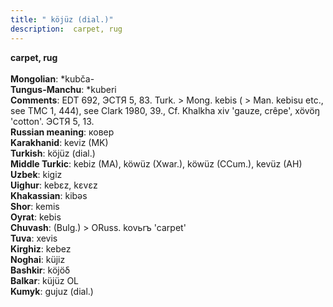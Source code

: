 ```yaml
---
title: " köjüz (dial.)"
description:  carpet, rug
---
```

<strong> carpet, rug</strong><br><br>
<strong>Mongolian</strong>:  *kubča-<br>
<strong>Tungus-Manchu</strong>:  *kuberi<br>
<strong>Comments</strong>:  EDT 692, ЭСТЯ 5, 83. Turk. > Mong. kebis ( > Man. kebisu etc., see ТМС 1, 444), see Clark 1980, 39., Cf. Khalkha xiv 'gauze, crêpe', xövöŋ 'cotton'. ЭСТЯ 5, 13.<br>
<strong>Russian meaning</strong>:  ковер<br>
<strong>Karakhanid</strong>:  keviz (MK)<br>
<strong>Turkish</strong>:  köjüz (dial.)<br>
<strong>Middle Turkic</strong>:  kebiz (MA), köwüz (Xwar.), köwüz (CCum.), kevüz (AH)<br>
<strong>Uzbek</strong>:  kigiz<br>
<strong>Uighur</strong>:  kebɛz, kɛvɛz<br>
<strong>Khakassian</strong>:  kibǝs<br>
<strong>Shor</strong>:  kemis<br>
<strong>Oyrat</strong>:  kebis<br>
<strong>Chuvash</strong>:  (Bulg.) > ORuss. kovьrъ 'carpet'<br>
<strong>Tuva</strong>:  xevis<br>
<strong>Kirghiz</strong>:  kebez<br>
<strong>Noghai</strong>:  küjiz<br>
<strong>Bashkir</strong>:  köjöδ<br>
<strong>Balkar</strong>:  küjüz OL<br>
<strong>Kumyk</strong>:  gujuz (dial.)<br>


